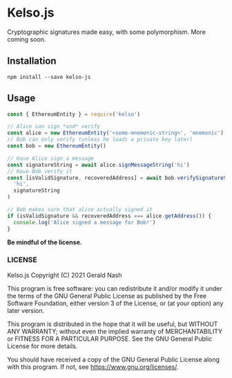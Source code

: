 # Kelso.js

Cryptographic signatures made easy, with some polymorphism. More coming soon.

## Installation

```
npm install --save kelso-js
```

## Usage

```javascript
const { EthereumEntity } = require('kelso')

// Alice can sign *and* verify
const alice = new EthereumEntity('<some-mnemonic-string>', 'mnemonic')
// Bob can only verify (unless he loads a private key later)
const bob = new EthereumEntity()

// Have Alice sign a message
const signatureString = await alice.signMessageString('hi')
// Have Bob verify it
const [isValidSignature, recoveredAddress] = await bob.verifySignatureString(
  'hi',
  signatureString
)

// Bob makes sure that alice actually signed it
if (isValidSignature && recoveredAddress === alice.getAddress()) {
  console.log('Alice signed a message for Bob!')
}
```

**Be mindful of the license.**

### LICENSE

Kelso.js
Copyright (C) 2021 Gerald Nash

This program is free software: you can redistribute it and/or modify it under the terms of the GNU General Public License as published by the Free Software Foundation, either version 3 of the License, or (at your option) any later version.

This program is distributed in the hope that it will be useful, but WITHOUT ANY WARRANTY; without even the implied warranty of MERCHANTABILITY or FITNESS FOR A PARTICULAR PURPOSE. See the GNU General Public License for more details.

You should have received a copy of the GNU General Public License along with this program. If not, see <https://www.gnu.org/licenses/>.
